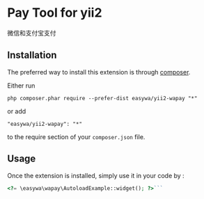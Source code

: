Pay Tool for yii2
=================
微信和支付宝支付

Installation
------------

The preferred way to install this extension is through [composer](http://getcomposer.org/download/).

Either run

```
php composer.phar require --prefer-dist easywa/yii2-wapay "*"
```

or add

```
"easywa/yii2-wapay": "*"
```

to the require section of your `composer.json` file.


Usage
-----

Once the extension is installed, simply use it in your code by  :

```php
<?= \easywa\wapay\AutoloadExample::widget(); ?>```